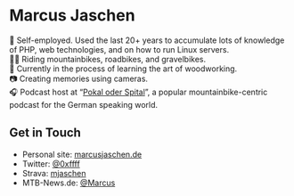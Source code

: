 # Marcus Jaschen

👷 Self-employed. Used the last 20+ years to accumulate lots of knowledge of PHP, web technologies, and on how to run Linux servers.<br>
🚵🏻 Riding mountainbikes, roadbikes, and gravelbikes.<br>
🌳 Currently in the process of learning the art of woodworking.<br>
📷️ Creating memories using cameras.<br>
🎧️ Podcast host at “[Pokal oder Spital](https://www.mtb-news.de/news/category/podcast/)”, a popular mountainbike-centric podcast for the German speaking world.

## Get in Touch

- Personal site: [marcusjaschen.de](https://www.marcusjaschen.de/)
- Twitter: [@0xffff](https://twitter.com/0xffff)
- Strava: [mjaschen](https://www.strava.com/athletes/mjaschen)
- MTB-News.de: [@Marcus](https://www.mtb-news.de/forum/m/marcus.257/)
